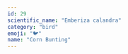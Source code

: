 ```yaml
---
id: 29
scientific_name: "Emberiza calandra"
category: "bird"
emoji: "🐦"
name: "Corn Bunting"
---
```

